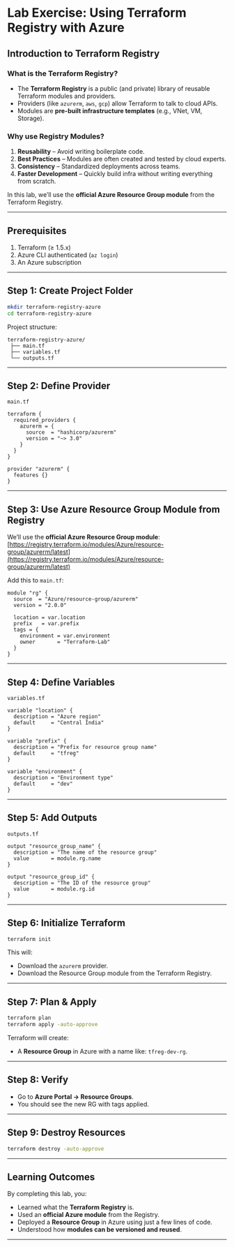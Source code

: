 
#  Lab Exercise: Using Terraform Registry with Azure

##  Introduction to Terraform Registry

###  What is the Terraform Registry?

* The **Terraform Registry** is a public (and private) library of reusable Terraform modules and providers.
* Providers (like `azurerm`, `aws`, `gcp`) allow Terraform to talk to cloud APIs.
* Modules are **pre-built infrastructure templates** (e.g., VNet, VM, Storage).

### Why use Registry Modules?

1. **Reusability** – Avoid writing boilerplate code.
2. **Best Practices** – Modules are often created and tested by cloud experts.
3. **Consistency** – Standardized deployments across teams.
4. **Faster Development** – Quickly build infra without writing everything from scratch.

In this lab, we’ll use the **official Azure Resource Group module** from the Terraform Registry.

---

## Prerequisites

1. Terraform (≥ 1.5.x)
2. Azure CLI authenticated (`az login`)
3. An Azure subscription

---

## Step 1: Create Project Folder

```bash
mkdir terraform-registry-azure
cd terraform-registry-azure
```

Project structure:

```
terraform-registry-azure/
 ├── main.tf
 ├── variables.tf
 └── outputs.tf
```

---

## Step 2: Define Provider

`main.tf`

```hcl
terraform {
  required_providers {
    azurerm = {
      source  = "hashicorp/azurerm"
      version = "~> 3.0"
    }
  }
}

provider "azurerm" {
  features {}
}
```

---

##  Step 3: Use Azure Resource Group Module from Registry

We’ll use the **official Azure Resource Group module**:
 [https://registry.terraform.io/modules/Azure/resource-group/azurerm/latest](https://registry.terraform.io/modules/Azure/resource-group/azurerm/latest)

Add this to `main.tf`:

```hcl
module "rg" {
  source  = "Azure/resource-group/azurerm"
  version = "2.0.0"

  location = var.location
  prefix   = var.prefix
  tags = {
    environment = var.environment
    owner       = "Terraform-Lab"
  }
}
```

---

## Step 4: Define Variables

`variables.tf`

```hcl
variable "location" {
  description = "Azure region"
  default     = "Central India"
}

variable "prefix" {
  description = "Prefix for resource group name"
  default     = "tfreg"
}

variable "environment" {
  description = "Environment type"
  default     = "dev"
}
```

---

## Step 5: Add Outputs

`outputs.tf`

```hcl
output "resource_group_name" {
  description = "The name of the resource group"
  value       = module.rg.name
}

output "resource_group_id" {
  description = "The ID of the resource group"
  value       = module.rg.id
}
```

---

## Step 6: Initialize Terraform

```bash
terraform init
```
 This will:

* Download the `azurerm` provider.
* Download the Resource Group module from the Terraform Registry.

---

## Step 7: Plan & Apply

```bash
terraform plan
terraform apply -auto-approve
```

Terraform will create:

* A **Resource Group** in Azure with a name like: `tfreg-dev-rg`.

---

## Step 8: Verify

* Go to **Azure Portal → Resource Groups**.
* You should see the new RG with tags applied.

---

## Step 9: Destroy Resources

```bash
terraform destroy -auto-approve
```

---

## Learning Outcomes

By completing this lab, you:

* Learned what the **Terraform Registry** is.
* Used an **official Azure module** from the Registry.
* Deployed a **Resource Group** in Azure using just a few lines of code.
* Understood how **modules can be versioned and reused**.

---

